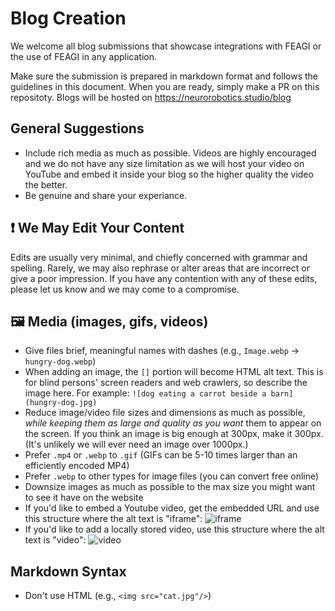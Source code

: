 # Blog Creation

We welcome all blog submissions that showcase integrations with FEAGI or the use of FEAGI in any application. 

Make sure the submission is prepared in markdown format and follows the guidelines in this document. When you are ready, simply make a PR on this repositoty. Blogs will be hosted on https://neurorobotics.studio/blog


## General Suggestions

- Include rich media as much as possible. Videos are highly encouraged and we do not have any size limitation as we will host your video on YouTube and embed it inside your blog so the higher quality the video the better.
- Be genuine and share your experiance.


## ❗ We May Edit Your Content

Edits are usually very minimal, and chiefly concerned with grammar and spelling. Rarely, we may also rephrase or alter areas that are incorrect or give a poor impression. If you have any contention with any of these edits, please let us know and we may come to a compromise.

## 🖼️ Media (images, gifs, videos)
- Give files brief, meaningful names with dashes (e.g., `Image.webp` -> `hungry-dog.webp`)
- When adding an image, the `[]` portion will become HTML alt text. This is for blind persons' screen readers and web crawlers, so describe the image here. For example: `![dog eating a carrot beside a barn](hungry-dog.jpg)`
- Reduce image/video file sizes and dimensions as much as possible, *while keeping them as large and quality as you want* them to appear on the screen. If you think an image is big enough at 300px, make it 300px. (It's unlikely we will ever need an image over 1000px.)
- Prefer `.mp4` or `.webp` to `.gif` (GIFs can be 5-10 times larger than an efficiently encoded MP4)
- Prefer `.webp` to other types for image files (you can convert free online)
- Downsize images as much as possible to the max size you might want to see it have on the website
- If you'd like to embed a Youtube video, get the embedded URL and use this structure where the alt text is "iframe": ![iframe](https://www.youtube.com/embed/-HVevxqqUOM?si=e5nc5AJ5xmoWx8sN)
- If you'd like to add a locally stored video, use this structure where the alt text is "video": ![video](example.jpg)

## Markdown Syntax
- Don't use HTML (e.g., `<img src="cat.jpg"/>`)
